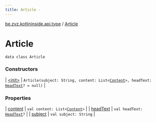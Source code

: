 ```yaml
---
title: Article - 
---
```


[be.zvz.kotlininside.api.type](../index.html) / [Article](./index.html)

# Article

`data class Article`

### Constructors

| [&lt;init&gt;](-init-.html) | `Article(subject: String, content: List<`[`Content`](../-content.html)`>, headText: `[`HeadText`](../-head-text/index.html)`? = null)` |

### Properties

| [content](content.html) | `val content: List<`[`Content`](../-content.html)`>` |
| [headText](head-text.html) | `val headText: `[`HeadText`](../-head-text/index.html)`?` |
| [subject](subject.html) | `val subject: String` |

